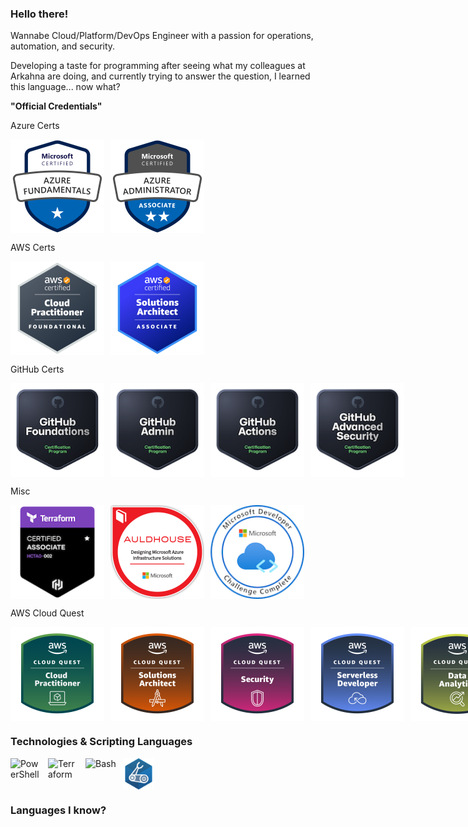 ### Hello there!

Wannabe Cloud/Platform/DevOps Engineer with a passion for operations, automation, and security.

Developing a taste for programming after seeing what my colleagues at Arkahna are doing, and currently trying to answer the question, I learned this language... now what?

**"Official Credentials"**

Azure Certs

<div style="display: flex; gap: 10px;">
    <img src="./images/Azure%20Fundamentals%20Badge.png" alt="Azure Fundamentals" width="150" height="150">
    <img src="./images/Azure%20Admin%20Associate%20Badge.png" alt="Azure Administrator Associate" width="150" height="150">
</div>

AWS Certs

<div style="display: flex; gap: 10px;">
    <img src="./images/AWS%20Cloud%20Practitioner%20Badge.png" alt="AWS Cloud Practitioner" width="150" height="150">
    <img src="./images/AWS%20Solutions%20Architect%20Badge.png" alt="AWS Solutions Architect Associate" width="150" height="150">
</div>

GitHub Certs

<div style="display: flex; gap: 10px;">
    <img src="./images/Github%20Foundations%20Badge.png" alt="GitHub Foundations" width="150" height="150">
    <img src="./images/Credly%20badge%20admin.png" alt="GitHub Administration" width="150" height="150">
    <img src="./images/Github%20Actions%20Badge.png" alt="GitHub Actions" width="150" height="150">
    <img src="./images/GitHub%20Advanced%20Security%20Badge.png" alt="GitHub Advanced Security" width="150" height="150">
</div>

Misc

<div style="display: flex; gap: 10px;">
    <img src="./images/Terraform%20Associate%20Badge.png" alt="Terraform Associate" width="150" height="150">
    <img src="./images/Azure%20Infrastructure%20Solutions%20Badge.png" alt="AZ 305 Course" width="150" height="150">
    <img src="./images/Microsoft%20Developer%20Badge.png" alt="Microsoft Developer" width="150" height="150">
</div>

AWS Cloud Quest

<div style="display: flex; gap: 10px;">
    <img src="./images/Cloud%20Practitioner%20Badge.png" alt="Cloud Practictioner" width="150" height="150">
    <img src="./images/Cloud%20Quest%20Solutions%20Architect.png" alt="Solutions Architect" width="150" height="150">
    <img src="./images/Cloud%20Quest%20Security%20Badge.png" alt="Security" width="150" height="150">
    <img src="./images/Cloud%20Quest%20Serverless.png" alt="Serverless" width="150" height="150">
    <img src="./images/Cloud%20Quest%20Data%20Analytics.png" alt="Data Analytics" width="150" height="150">
    <img src="./images/Cloud%20Quest%20Machine%20Learning.png" alt="Machine Learning" width="150" height="150">
    <img src="./images/Financial%20Services%20Badge.png" alt="Industry Quest: Financial Services" width="150" height="150">
</div>

### Technologies & Scripting Languages

<div style="display: flex; gap: 10px;">
    <img src="https://cdn.jsdelivr.net/gh/devicons/devicon@latest/icons/powershell/powershell-original.svg" alt="PowerShell" width="50" height="50">
    <img src="https://cdn.jsdelivr.net/gh/devicons/devicon@latest/icons/terraform/terraform-original.svg" alt="Terraform" width="50" height="50">
    <img src="https://cdn.jsdelivr.net/gh/devicons/devicon@latest/icons/bash/bash-original.svg" alt="Bash" width="50" height="50">
    <img src="./logos/Bicep%20Logo%20Image.svg" alt="Bash" width="50" height="50">
</div>

### Languages I know?

<!--END_SECTION:badges-->

<!--
**BenHollamby/BenHollamby** is a ✨ _special_ ✨ repository because its `README.md` (this file) appears on your GitHub profile.

Here are some ideas to get you started:

- 🔭 I’m currently working on ...
- 🌱 I’m currently learning ...
- 👯 I’m looking to collaborate on ...
- 🤔 I’m looking for help with ...
- 💬 Ask me about ...
- 📫 How to reach me: ...
- 😄 Pronouns: ...
- ⚡ Fun fact: ...
-->
